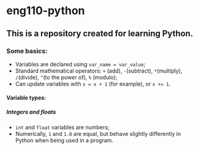 # eng110-python

## This is a repository created for learning Python.

### Some basics:

- Variables are declared using `var_name = var_value`;
- Standard mathematical operators: `+` (add), `-`(subtract), `*`(multiply), `/`(divide), `^`(to the power of), `%` (modulo);
- Can update variables with `x = x + 1` (for example), or `x += 1`.

#### Variable types:
##### Integers and floats

- `int` and `float` variables are numbers;
- Numerically, `1` and `1.0` are equal, but behave slightly differently in Python when being used in a program.